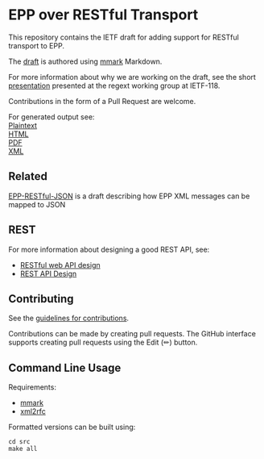 # EPP over RESTful Transport

This repository contains the IETF draft for adding support for RESTful transport to EPP.  

The [draft](https://github.com/SIDN/ietf-epp-restful-transport/blob/main/src/draft-epp-restful-transport.md) is authored using [mmark](https://mmark.miek.nl/) Markdown.

For more information about why we are working on the draft, see the short [presentation](https://www.sidnlabs.nl/downloads/6L2dl6xiV5eQY61EB14wzo/a950bcb1d4979c2b56d87d1ef6b83d45/ietf-118-restfull-epp-discussion.pdf) presented at the regext working group at IETF-118.

Contributions in the form of a Pull Request are welcome.

For generated output see:   
[Plaintext](https://sidn.github.io/ietf-epp-restful-transport/draft-epp-restful-transport.txt)  
[HTML](https://sidn.github.io/ietf-epp-restful-transport/draft-epp-restful-transport.html)  
[PDF](https://sidn.github.io/ietf-epp-restful-transport/draft-epp-restful-transport.pdf)  
[XML](https://sidn.github.io/ietf-epp-restful-transport/draft-epp-restful-transport.xml)  

## Related

 [EPP-RESTful-JSON](https://github.com/SIDN/ietf-epp-restful-json) is a draft describing how EPP XML messages can be mapped to JSON

## REST

For more information about designing a good REST API, see:
- [RESTful web API design](https://learn.microsoft.com/en-us/azure/architecture/best-practices/api-design)
- [REST API Design](https://restfulapi.net/)

## Contributing

See the
[guidelines for contributions](https://github.com/SIDN/ietf-epp-restful-transport/blob/main/CONTRIBUTING.md).

Contributions can be made by creating pull requests.
The GitHub interface supports creating pull requests using the Edit (✏) button.


## Command Line Usage

Requirements:

- [mmark](https://mmark.miek.nl/)
- [xml2rfc](https://github.com/ietf-tools/xml2rfc#installation)

Formatted versions can be built using:

```
cd src
make all
```
